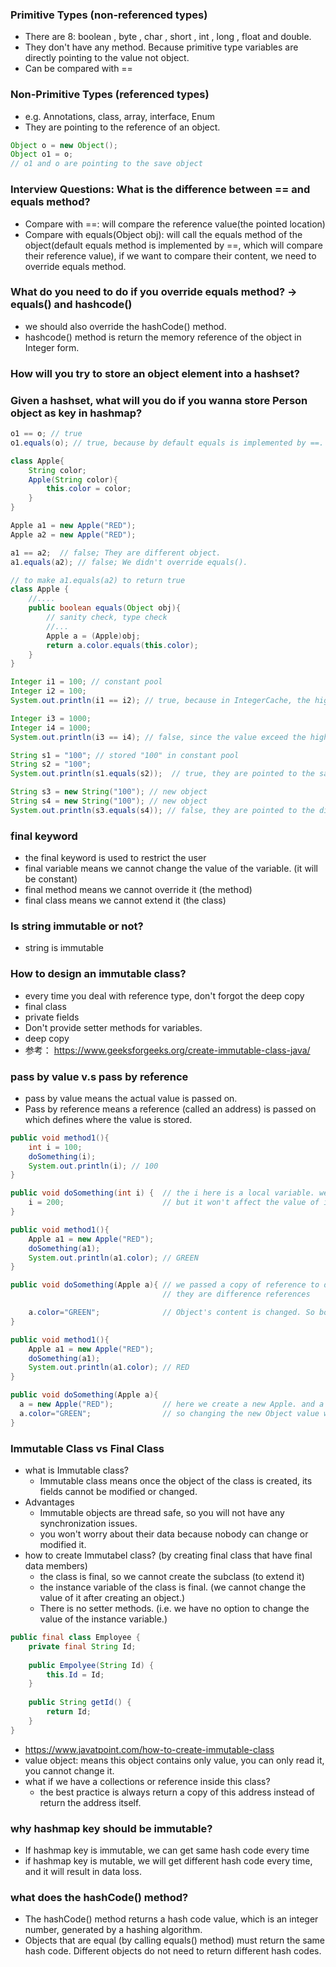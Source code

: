### Primitive Types (non-referenced types)
- There are 8: boolean , byte , char , short , int , long , float and double.
- They don't have any method. Because primitive type variables are directly pointing to the value not object.
- Can be compared with == 

### Non-Primitive Types (referenced types)
- e.g. Annotations, class, array, interface, Enum
- They are pointing to the reference of an object.
```java
Object o = new Object();
Object o1 = o;
// o1 and o are pointing to the save object
```

### Interview Questions: What is the difference between == and equals method?
- Compare with ==: will compare the reference value(the pointed location)
- Compare with equals(Object obj): will call the equals method of the object(default equals method is implemented by ==, which will compare their reference value), 
if we want to compare their content, we need to override equals method.
### What do you need to do if you override equals method? -> equals() and hashcode()
- we should also override the hashCode() method.
- hashcode() method is return the memory reference of the object in Integer form.
### How will you try to store an object element into a hashset?
### Given a hashset, what will you do if you wanna store Person object as key in hashmap?

```java
o1 == o; // true
o1.equals(o); // true, because by default equals is implemented by ==. Check the Object class.

class Apple{
    String color;
    Apple(String color){
        this.color = color;
    }
}

Apple a1 = new Apple("RED");
Apple a2 = new Apple("RED");

a1 == a2;  // false; They are different object.
a1.equals(a2); // false; We didn't override equals().

// to make a1.equals(a2) to return true
class Apple {
    //....
    public boolean equals(Object obj){
        // sanity check, type check
        //...
        Apple a = (Apple)obj;
        return a.color.equals(this.color);
    }
}
```
```java
Integer i1 = 100; // constant pool
Integer i2 = 100;
System.out.println(i1 == i2); // true, because in IntegerCache, the high value is 127, the low value is -128. Integer valueOf(int i) {} 

Integer i3 = 1000;
Integer i4 = 1000;
System.out.println(i3 == i4); // false, since the value exceed the high value in IntergerCache

String s1 = "100"; // stored "100" in constant pool
String s2 = "100"; 
System.out.println(s1.equals(s2));  // true, they are pointed to the same "100" in constant pool

String s3 = new String("100"); // new object
String s4 = new String("100"); // new object
System.out.println(s3.equals(s4)); // false, they are pointed to the different memory reference of the object.
```

### final keyword
- the final keyword is used to restrict the user
- final variable means we cannot change the value of the variable. (it will be constant)
- final method means we cannot override it (the method)
- final class means we cannot extend it (the class)

### Is string immutable or not?
- string is immutable

### How to design an immutable class?
- every time you deal with reference type, don't forgot the deep copy
- final class
- private fields
- Don't provide setter methods for variables.
- deep copy
- 参考： https://www.geeksforgeeks.org/create-immutable-class-java/

### pass by value v.s pass by reference
- pass by value means the actual value is passed on. 
- Pass by reference means a reference (called an address) is passed on which defines where the value is stored.
```java
public void method1(){
    int i = 100;
    doSomething(i);
    System.out.println(i); // 100
}

public void doSomething(int i) {  // the i here is a local variable. we passed the value of i to doSomething()method, the value is changed to 200.
    i = 200;                      // but it won't affect the value of i in method1() because it is a local variable. 
}
```
```java
public void method1(){
    Apple a1 = new Apple("RED");
    doSomething(a1);
    System.out.println(a1.color); // GREEN 
}

public void doSomething(Apple a){ // we passed a copy of reference to doSomething() method. a and a1 pointing to the same object, but 
                                  // they are difference references

    a.color="GREEN";              // Object's content is changed. So both a and a1 changed.
}
```
```java
public void method1(){
    Apple a1 = new Apple("RED");
    doSomething(a1);
    System.out.println(a1.color); // RED  
}

public void doSomething(Apple a){ 
  a = new Apple("RED");           // here we create a new Apple. and a is its reference now.
  a.color="GREEN";                // so changing the new Object value won't do anything to a1.
}
```

### Immutable Class vs Final Class
- what is Immutable class?
    - Immutable class means once the object of the class is created, its fields cannot be modified or changed.
- Advantages
    - Immutable objects are thread safe, so you will not have any synchronization issues.
    - you won't worry about their data because nobody can change or modified it.
- how to create Immutabel class? (by creating final class that have final data members)
    - the class is final, so we cannot create the subclass (to extend it)
    - the instance variable of the class is final. (we cannot change the value of it after creating an object.)
    - There is no setter methods. (i.e. we have no option to change the value of the instance variable.)
```java
public final class Employee {
    private final String Id;
    
    public Empolyee(String Id) {
        this.Id = Id;
    }
    
    public String getId() {
        return Id;
    }
}
```
- https://www.javatpoint.com/how-to-create-immutable-class
- value object: means this object contains only value, you can only read it, you cannot change it.
- what if we have a collections or reference inside this class?
    - the best practice is always return a copy of this address instead of return the address itself.

### why hashmap key should be immutable?
- If hashmap key is immutable, we can get same hash code every time
- if hashmap key is mutable, we will get different hash code every time, and it will result in data loss.

### what does the hashCode() method?
- The hashCode() method returns a hash code value, which is an integer number, generated by a hashing algorithm.
- Objects that are equal (by calling equals() method) must return the same hash code. Different objects do not need to return different hash codes.




